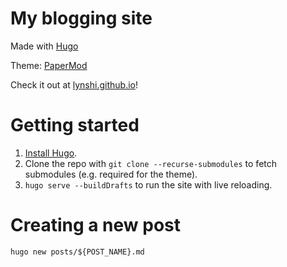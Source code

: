 # My blogging site

Made with [Hugo](https://gohugo.io/)

Theme: [PaperMod](https://github.com/adityatelange/hugo-PaperMod)

Check it out at [lynshi.github.io](https://lynshi.github.io/)!

# Getting started
1. [Install Hugo](https://gohugo.io/installation/).
2. Clone the repo with `git clone --recurse-submodules` to fetch submodules (e.g. required for the theme).
3. `hugo serve --buildDrafts` to run the site with live reloading.

# Creating a new post
`hugo new posts/${POST_NAME}.md`
